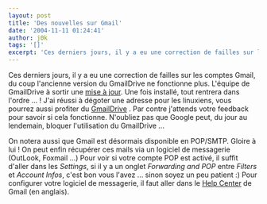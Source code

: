 ```yaml
---
layout: post
title: 'Des nouvelles sur Gmail'
date: '2004-11-11 01:24:41'
author: j0k
tags: '[]'
excerpt: 'Ces derniers jours, il y a eu une correction de failles sur les comptes Gmail, du coup l''ancienne version du GmailDrive ne fonctionne plus.   L''équipe de GmailDrive à sortir une [mise à jour](http://www.viksoe.dk/code/gmail.htm). Une fois installé, tout rentrera dans l''ordre ... !   J''ai réussi à dégoter une adresse pour les linuxiens, vous pourrez aussi      ...'
---
```


Ces derniers jours, il y a eu une correction de failles sur les comptes Gmail, du coup l'ancienne version du GmailDrive ne fonctionne plus.   L'équipe de GmailDrive à sortir une [mise à jour](http://www.viksoe.dk/code/gmail.htm). Une fois installé, tout rentrera dans l'ordre ... !   J'ai réussi à dégoter une adresse pour les linuxiens, vous pourrez aussi profiter du [GmailDrive](http://richard.jones.name/google-hacks/gmail-filesystem/gmail-filesystem.html) . Par contre j'attends votre feedback pour savoir si cela fonctionne.   N'oubliez pas que Google peut, du jour au lendemain, bloquer l'utilisation du GmailDrive ...

On notera aussi que Gmail est désormais disponible en POP/SMTP. Gloire à lui ! On peut enfin récupérer ces mails via un logiciel de messagerie (OutLook, Foxmail ...)   Pour voir si votre compte POP est activé, il suffit d'aller dans les *Settings*, si il y a un onglet *Forwarding and POP* entre *Filters* et *Account Infos*, c'est bon vous l'avez ... sinon soyez un peu patient :)   Pour configurer votre logiciel de messagerie, il faut aller dans le [Help Center](http://gmail.google.com/support/bin/answer.py?answer=10350) de Gmail (en anglais).
